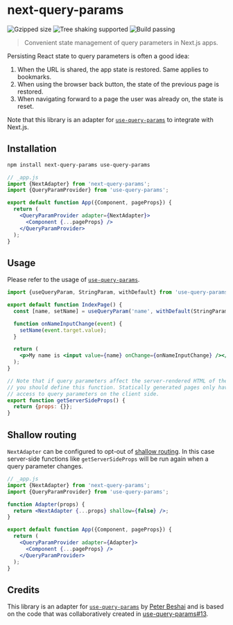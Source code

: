 # next-query-params

![Gzipped size](https://badgen.net/bundlephobia/minzip/next-query-params) ![Tree shaking supported](https://badgen.net/bundlephobia/tree-shaking/next-query-params) ![Build passing](https://img.shields.io/github/workflow/status/amannn/next-query-params/main)

> Convenient state management of query parameters in Next.js apps.

Persisting React state to query parameters is often a good idea:

1. When the URL is shared, the app state is restored. Same applies to bookmarks.
2. When using the browser back button, the state of the previous page is restored.
3. When navigating forward to a page the user was already on, the state is reset.

Note that this library is an adapter for [`use-query-params`](https://www.npmjs.com/package/use-query-params) to integrate with Next.js.

## Installation

```sh
npm install next-query-params use-query-params
```

```jsx
// _app.js
import {NextAdapter} from 'next-query-params';
import {QueryParamProvider} from 'use-query-params';

export default function App({Component, pageProps}) {
  return (
    <QueryParamProvider adapter={NextAdapter}>
      <Component {...pageProps} />
    </QueryParamProvider>
  );
}
```

## Usage

Please refer to the usage of [`use-query-params`](https://www.npmjs.com/package/use-query-params).

```jsx
import {useQueryParam, StringParam, withDefault} from 'use-query-params';

export default function IndexPage() {
  const [name, setName] = useQueryParam('name', withDefault(StringParam, ''));

  function onNameInputChange(event) {
    setName(event.target.value);
  }

  return (
    <p>My name is <input value={name} onChange={onNameInputChange} /></p>
  );
}

// Note that if query parameters affect the server-rendered HTML of the page,
// you should define this function. Statically generated pages only have
// access to query parameters on the client side.
export function getServerSideProps() {
  return {props: {}};
}
```

## Shallow routing

`NextAdapter` can be configured to opt-out of [shallow routing](https://nextjs.org/docs/routing/shallow-routing). In this case server-side functions like `getServerSideProps` will be run again when a query parameter changes.

```jsx
// _app.js
import {NextAdapter} from 'next-query-params';
import {QueryParamProvider} from 'use-query-params';

function Adapter(props) {
  return <NextAdapter {...props} shallow={false} />;
}

export default function App({Component, pageProps}) {
  return (
    <QueryParamProvider adapter={Adapter}>
      <Component {...pageProps} />
    </QueryParamProvider>
  );
}
```

## Credits

This library is an adapter for [`use-query-params`](https://github.com/pbeshai/use-query-params) by [Peter Beshai](https://github.com/pbeshai) and is based on the code that was collaboratively created in [use-query-params#13](https://github.com/pbeshai/use-query-params/issues/13).

